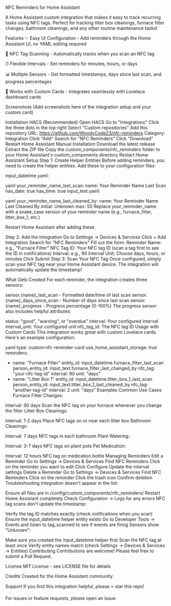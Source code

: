 NFC Reminders for Home Assistant

A Home Assistant custom integration that makes it easy to track recurring tasks using NFC tags. Perfect for tracking litter box cleanings, furnace filter changes, bathroom cleanings, and any other routine maintenance tasks!

Features
✨ Easy UI Configuration - Add reminders through the Home Assistant UI, no YAML editing required

📱 NFC Tag Scanning - Automatically tracks when you scan an NFC tag

⏰ Flexible Intervals - Set reminders for minutes, hours, or days

📊 Multiple Sensors - Get formatted timestamps, days since last scan, and progress percentages

🎨 Works with Custom Cards - Integrates seamlessly with Lovelace dashboard cards

Screenshots
(Add screenshots here of the integration setup and your custom card)

Installation
HACS (Recommended)
Open HACS
Go to "Integrations"
Click the three dots in the top right
Select "Custom repositories"
Add this repository URL: https://github.com/WoodyCode23/nfc-reminders
Category: Integration
Click "Add"
Search for "NFC Reminders"
Click "Download"
Restart Home Assistant
Manual Installation
Download the latest release
Extract the ZIP file
Copy the custom_components/nfc_reminders folder to your Home Assistant's custom_components directory
Restart Home Assistant
Setup
Step 1: Create Helper Entities
Before adding reminders, you need to create the helper entities. Add these to your configuration files:

input_datetime.yaml:

yaml
your_reminder_name_last_scan:
  name: Your Reminder Name Last Scan
  has_date: true
  has_time: true
input_text.yaml:

yaml
your_reminder_name_last_cleaned_by:
  name: Your Reminder Name Last Cleaned By
  initial: Unknown
  max: 50
Replace your_reminder_name with a snake_case version of your reminder name (e.g., furnace_filter, litter_box_1, etc.)

Restart Home Assistant after adding these.

Step 2: Add the Integration
Go to Settings → Devices & Services
Click + Add Integration
Search for "NFC Reminders"
Fill out the form:
Reminder Name: e.g., "Furnace Filter"
NFC Tag ID: Your NFC tag ID (scan a tag first to see the ID in notifications)
Interval: e.g., 90
Interval Unit: Choose days, hours, or minutes
Click Submit
Step 3: Scan Your NFC Tag
Once configured, simply scan your NFC tag near your Home Assistant device. The integration will automatically update the timestamp!

What Gets Created
For each reminder, the integration creates three sensors:

sensor.{name}_last_scan - Formatted date/time of last scan
sensor.{name}_days_since_scan - Number of days since last scan
sensor.{name}_progress - Progress percentage (0-100%)
The progress sensor also includes helpful attributes:

status: "good", "warning", or "overdue"
interval: Your configured interval
interval_unit: Your configured unit
nfc_tag_id: The NFC tag ID
Usage with Custom Cards
This integration works great with custom Lovelace cards. Here's an example configuration:

yaml
type: custom:nfc-reminder-card
use_home_assistant_storage: true
reminders:
  - name: "Furnace Filter"
    entity_id: input_datetime.furnace_filter_last_scan
    person_entity_id: input_text.furnace_filter_last_changed_by
    nfc_tag: "your-nfc-tag-id"
    interval: 90
    unit: "days"
  - name: "Litter Box 1"
    entity_id: input_datetime.litter_box_1_last_scan
    person_entity_id: input_text.litter_box_1_last_cleaned_by
    nfc_tag: "another-tag-id"
    interval: 2
    unit: "days"
Examples
Common Use Cases
Furnace Filter Changes:

Interval: 90 days
Scan the NFC tag on your furnace whenever you change the filter
Litter Box Cleanings:

Interval: 1-2 days
Place NFC tags on or near each litter box
Bathroom Cleanings:

Interval: 7 days
NFC tags in each bathroom
Plant Watering:

Interval: 3-7 days
NFC tags on plant pots
Pet Medication:

Interval: 12 hours
NFC tag on medication bottle
Managing Reminders
Edit a Reminder
Go to Settings → Devices & Services
Find NFC Reminders
Click on the reminder you want to edit
Click Configure
Update the interval settings
Delete a Reminder
Go to Settings → Devices & Services
Find NFC Reminders
Click on the reminder
Click the trash icon
Confirm deletion
Troubleshooting
Integration doesn't appear in the list:

Ensure all files are in /config/custom_components/nfc_reminders/
Restart Home Assistant completely
Check Configuration → Logs for any errors
NFC tag scans don't update the timestamp:

Verify the tag ID matches exactly (check notifications when you scan)
Ensure the input_datetime helper entity exists
Go to Developer Tools → Events and listen to tag_scanned to see if events are firing
Sensors show "Unknown":

Make sure you created the input_datetime helper first
Scan the NFC tag at least once
Verify entity names match (check Settings → Devices & Services → Entities)
Contributing
Contributions are welcome! Please feel free to submit a Pull Request.

License
MIT License - see LICENSE file for details

Credits
Created for the Home Assistant community

Support
If you find this integration helpful, please ⭐ star this repo!

For issues or feature requests, please open an issue.

